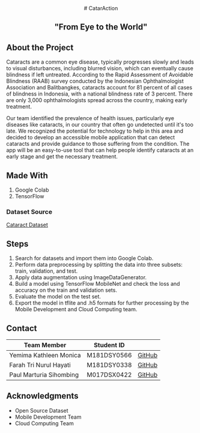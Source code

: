 <div align="center">
# CatarAction
</div>

<center>
<h2>"From Eye to the World"</h2>
</center>


## About the Project

Cataracts are a common eye disease, typically progresses slowly and leads to visual disturbances, including blurred vision, which can eventually cause blindness if left untreated. According to the Rapid Assessment of Avoidable Blindness (RAAB) survey conducted by the Indonesian Ophthalmologist Association and Balitbangkes, cataracts account for 81 percent of all cases of blindness in Indonesia, with a national blindness rate of 3 percent. There are only 3,000 ophthalmologists spread across the country, making early treatment. 

Our team identified the prevalence of health issues, particularly eye diseases like cataracts, in our country that often go undetected until it's too late. We recognized the potential for technology to help in this area and decided to develop an accessible mobile application that can detect cataracts and provide guidance to those suffering from the condition. The app will be an easy-to-use tool that can help people identify cataracts at an early stage and get the necessary treatment.

## Made With

1. Google Colab
2. TensorFlow

### Dataset Source
[Cataract Dataset](https://www.kaggle.com/datasets/nandanp6/cataract-image-dataset)

## Steps

1. Search for datasets and import them into Google Colab.
2. Perform data preprocessing by splitting the data into three subsets: train, validation, and test.
3. Apply data augmentation using ImageDataGenerator.
4. Build a model using TensorFlow MobileNet and check the loss and accuracy on the train and validation sets.
5. Evaluate the model on the test set.
6. Export the model in tflite and .h5 formats for further processing by the Mobile Development and Cloud Computing team.

## Contact
| Team Member | Student ID |  |
|-------------|-------------|-------------|
| Yemima Kathleen Monica     | M181DSY0566      | [GitHub](https://github.com/YemimaKathleen)|
| Farah Tri Nurul Hayati      | M181DSY0338     | [GitHub](https://github.com/farahtrinrll)|
| Paul Marturia Sihombing      | M017DSX0422   | [GitHub](https://github.com/paulmsihombing)|

## Acknowledgments
* Open Source Dataset
* Mobile Development Team
* Cloud Computing Team
